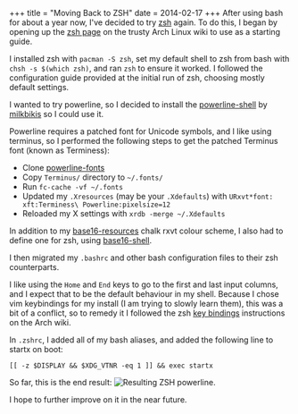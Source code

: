 +++
title = "Moving Back to ZSH"
date = 2014-02-17
+++
After using bash for about a year now, I've decided to try [zsh](http://www.zsh.org/) again.
To do this, I began by opening up the [zsh page](https://wiki.archlinux.org/index.php/zsh) on the trusty Arch Linux wiki to use as a starting guide.

I installed zsh with `pacman -S zsh`, set my default shell to zsh from bash with `chsh -s $(which zsh)`, and ran `zsh` to ensure it worked.
I followed the configuration guide provided at the initial run of zsh, choosing mostly default settings.

I wanted to try powerline, so I decided to install the [powerline-shell](https://github.com/milkbikis/powerline-shell) by [milkbikis](https://github.com/milkbikis) so I could use it.

Powerline requires a patched font for Unicode symbols, and I like using terminus, so I performed the following steps to get the patched Terminus font (known as Terminess):

* Clone [powerline-fonts](https://github.com/Lokaltog/powerline-fonts)
* Copy `Terminus/` directory to `~/.fonts/`
* Run `fc-cache -vf ~/.fonts`
* Updated my `.Xresources` (may be your `.Xdefaults`) with `URxvt*font: xft:Terminess\ Powerline:pixelsize=12`
* Reloaded my X settings with `xrdb -merge ~/.Xdefaults`

In addition to my [base16-resources](https://github.com/chriskempson/base16-xresources) chalk rxvt colour scheme, I also had to define one for zsh, using [base16-shell](https://github.com/chriskempson/base16-shell).

I then migrated my `.bashrc` and other bash configuration files to their zsh counterparts.

I like using the `Home` and `End` keys to go to the first and last input columns, and I expect that to be the default behaviour in my shell.
Because I chose vim keybindings for my install (I am trying to slowly learn them), this was a bit of a conflict, so to remedy it I followed the zsh [key bindings](https://wiki.archlinux.org/index.php/zsh#Key_bindings) instructions on the Arch wiki.

In `.zshrc`, I added all of my bash aliases, and added the following line to startx on boot:
```
[[ -z $DISPLAY && $XDG_VTNR -eq 1 ]] && exec startx
```

So far, this is the end result:
![Resulting ZSH powerline](/images/powerline-result.png).

I hope to further improve on it in the near future.
